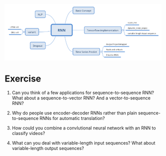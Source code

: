 ![](./RNN.png)

# Exercise

1. Can you think of a few applications for sequence-to-sequence RNN? What about a sequence-to-vector RNN? And a vector-to-sequence RNN?

2. Why do people use encoder-decoder RNNs rather than plain sequence-to-sequence RNNs for automatic translation?

3. How could you combine a convlutional neural network with an RNN to classify videos?

4. What can  you deal with variable-length input sequences? What about variable-length output sequences?

